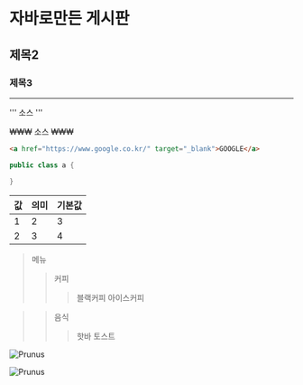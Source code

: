 # 자바로만든 게시판
## 제목2
### 제목3
---
'''
소스
'''

₩₩₩
소스
₩₩₩

```html
<a href="https://www.google.co.kr/" target="_blank">GOOGLE</a>
```

```java
public class a {

}
```
|값|의미|기본값|
|---|---|---|
|1|2|3|
|2|3|4|


>메뉴
>>커피
>>>블랙커피
>>>아이스커피

>>음식
>>>핫바
>>>토스트

![Prunus](http://www.gstatic.com/webp/gallery/4.jpg)

![Prunus](./imgs/sjief.jpg)
